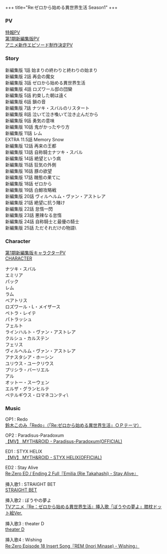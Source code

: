 +++
title="Re:ゼロから始める異世界生活 Season1"
+++

### PV
[特報PV](https://www.youtube.com/watch?v=vFfXjuVA1Jk)\
[第1期新編集版PV](https://www.youtube.com/watch?v=Bwq7HxrHiZU)\
[アニメ新作エピソード制作決定PV](https://www.youtube.com/watch?v=bLuYlaH1NOs)

### Story
新編集版 1話 始まりの終わりと終わりの始まり\
新編集版 2話 再会の魔女\
新編集版 3話 ゼロから始める異世界生活\
新編集版 4話 ロズワール邸の団欒\
新編集版 5話 約束した朝は遠く\
新編集版 6話 鎖の音\
新編集版 7話 ナツキ・スバルのリスタート\
新編集版 8話 泣いて泣き喚いて泣き止んだから\
新編集版 9話 勇気の意味\
新編集版 10話 鬼がかったやり方\
新編集版 11話 レム\
EXTRA 11.5話 Memory Snow\
新編集版 12話 再来の王都\
新編集版 13話 自称騎士ナツキ・スバル\
新編集版 14話 絶望という病\
新編集版 15話 狂気の外側\
新編集版 16話 豚の欲望\
新編集版 17話 醜態の果てに\
新編集版 18話 ゼロから\
新編集版 19話 白鯨攻略戦\
新編集版 20話 ヴィルヘルム・ヴァン・アストレア\
新編集版 21話 絶望に抗う賭け\
新編集版 22話 怠惰一閃\
新編集版 23話 悪辣なる怠惰\
新編集版 24話 自称騎士と最優の騎士\
新編集版 25話 ただそれだけの物語\

### Character
[第1期新編集版キャラクターPV](https://www.youtube.com/watch?v=ZSeOwctpIg0)\
[CHARACTER](http://re-zero-anime.jp/tv/character/)

ナツキ・スバル\
エミリア\
パック\
レム\
ラム\
ベアトリス\
ロズワール・L・メイザース\
ペトラ・レイテ\
パトラッシュ\
フェルト\
ラインハルト・ヴァン・アストレア\
クルシュ・カルステン\
フェリス\
ヴィルヘルム・ヴァン・アストレア\
アナスタシア・ホーシン\
ユリウス・ユークリウス\
プリシラ・バーリエル\
アル\
オットー・スーウェン\
エルザ・グランヒルテ\
ペテルギウス・ロマネコンティ\

  

### Music
OP1 : Redo
[鈴木このみ「Redo」（「Re:ゼロから始める異世界生活」ＯＰテーマ）](https://www.youtube.com/watch?v=0L02Zsr9Quc)

OP2 : Paradisus-Paradoxum\
[【MV】 MYTH&ROID - Paradisus-Paradoxum(OFFICIAL)](https://www.youtube.com/watch?v=Yc8pu8TC7IM)

ED1 : STYX HELIX\
[【MV】 MYTH&ROID - STYX HELIX(OFFICIAL) ](https://www.youtube.com/watch?v=tIhL2KHVdgE)

ED2 : Stay Alive\
[Re:Zero ED / Ending 2 Full『Emilia (Rie Takahashi) - Stay Alive』](https://www.youtube.com/watch?v=z-NuxWkYtlI)

挿入歌1 : STRAIGHT BET\
[STRAIGHT BET](https://www.youtube.com/watch?v=Vwr1GjTla1g)

挿入歌2 : ぼうやの夢よ\
[TVアニメ『Re：ゼロから始める異世界生活』挿入歌「ぼうやの夢よ」膝枕ドット絵Ver. ](https://www.youtube.com/watch?v=q-6ATmb9crA)

挿入歌3 : theater D\
[theater D](https://www.youtube.com/watch?v=BhC50WCgsjs)

挿入歌4 : Wishing\
[Re:Zero Episode 18 Insert Song『REM (Inori Minase) - Wishing』](https://www.youtube.com/watch?v=fV3Fu5csdcA)

  

